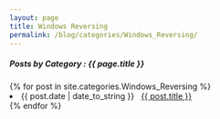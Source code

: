 ```yaml
---
layout: page
title: Windows Reversing
permalink: /blog/categories/Windows_Reversing/
---
```


<h5> Posts by Category : {{ page.title }} </h5>

<div class="card">
{% for post in site.categories.Windows_Reversing %}
 <li class="category-posts"><span>{{ post.date | date_to_string }}</span> &nbsp; <a href="{{ post.url }}">{{ post.title }}</a></li>
{% endfor %}
</div>
